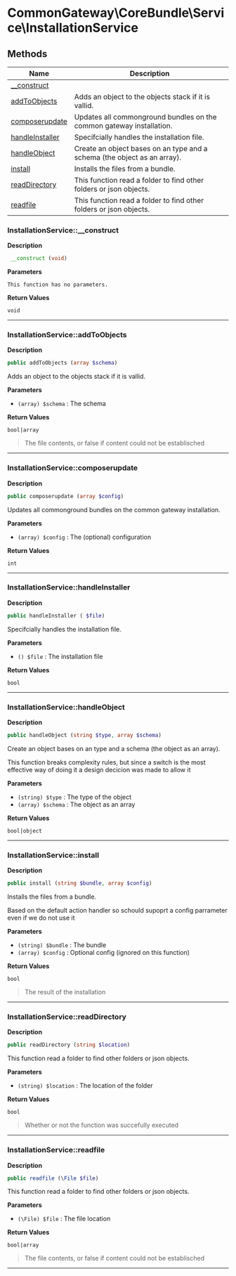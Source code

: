 # CommonGateway\CoreBundle\Service\InstallationService  







## Methods

| Name | Description |
|------|-------------|
|[__construct](#installationservice__construct)||
|[addToObjects](#installationserviceaddtoobjects)|Adds an object to the objects stack if it is vallid.|
|[composerupdate](#installationservicecomposerupdate)|Updates all commonground bundles on the common gateway installation.|
|[handleInstaller](#installationservicehandleinstaller)|Specifcially handles the installation file.|
|[handleObject](#installationservicehandleobject)|Create an object bases on an type and a schema (the object as an array).|
|[install](#installationserviceinstall)|Installs the files from a bundle.|
|[readDirectory](#installationservicereaddirectory)|This function read a folder to find other folders or json objects.|
|[readfile](#installationservicereadfile)|This function read a folder to find other folders or json objects.|




### InstallationService::__construct  

**Description**

```php
 __construct (void)
```

 

 

**Parameters**

`This function has no parameters.`

**Return Values**

`void`


<hr />


### InstallationService::addToObjects  

**Description**

```php
public addToObjects (array $schema)
```

Adds an object to the objects stack if it is vallid. 

 

**Parameters**

* `(array) $schema`
: The schema  

**Return Values**

`bool|array`

> The file contents, or false if content could not be establisched


<hr />


### InstallationService::composerupdate  

**Description**

```php
public composerupdate (array $config)
```

Updates all commonground bundles on the common gateway installation. 

 

**Parameters**

* `(array) $config`
: The (optional) configuration  

**Return Values**

`int`




<hr />


### InstallationService::handleInstaller  

**Description**

```php
public handleInstaller ( $file)
```

Specifcially handles the installation file. 

 

**Parameters**

* `() $file`
: The installation file  

**Return Values**

`bool`




<hr />


### InstallationService::handleObject  

**Description**

```php
public handleObject (string $type, array $schema)
```

Create an object bases on an type and a schema (the object as an array). 

This function breaks complexity rules, but since a switch is the most effective way of doing it a design decicion was made to allow it 

**Parameters**

* `(string) $type`
: The type of the object  
* `(array) $schema`
: The object as an array  

**Return Values**

`bool|object`




<hr />


### InstallationService::install  

**Description**

```php
public install (string $bundle, array $config)
```

Installs the files from a bundle. 

Based on the default action handler so schould supoprt a config parrameter even if we do not use it 

**Parameters**

* `(string) $bundle`
: The bundle  
* `(array) $config`
: Optional config (ignored on this function)  

**Return Values**

`bool`

> The result of the installation


<hr />


### InstallationService::readDirectory  

**Description**

```php
public readDirectory (string $location)
```

This function read a folder to find other folders or json objects. 

 

**Parameters**

* `(string) $location`
: The location of the folder  

**Return Values**

`bool`

> Whether or not the function was succefully executed


<hr />


### InstallationService::readfile  

**Description**

```php
public readfile (\File $file)
```

This function read a folder to find other folders or json objects. 

 

**Parameters**

* `(\File) $file`
: The file location  

**Return Values**

`bool|array`

> The file contents, or false if content could not be establisched


<hr />

